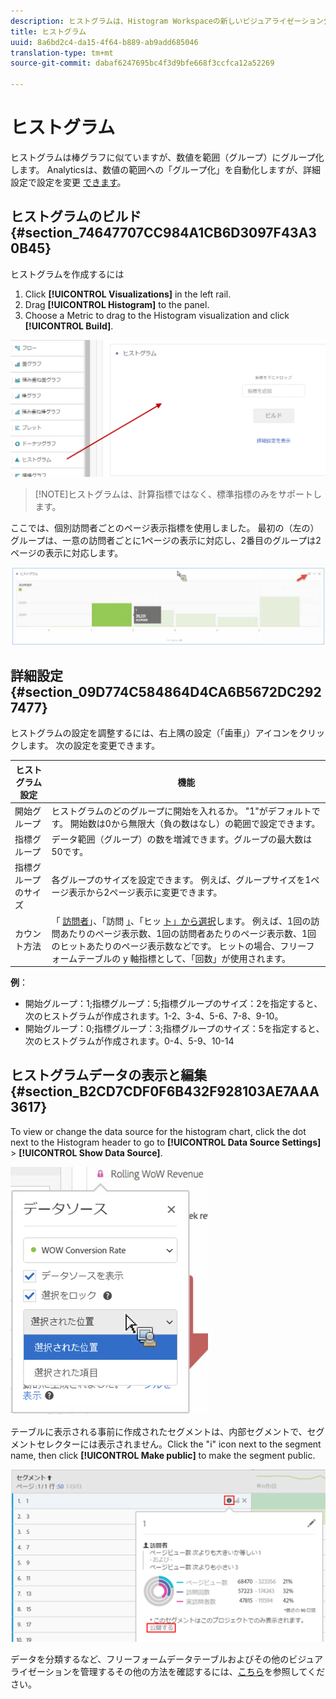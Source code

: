 ```yaml
---
description: ヒストグラムは、Histogram Workspaceの新しいビジュアライゼーション分析です。
title: ヒストグラム
uuid: 8a6bd2c4-da15-4f64-b889-ab9add685046
translation-type: tm+mt
source-git-commit: dabaf6247695bc4f3d9bfe668f3ccfca12a52269

---
```



# ヒストグラム

ヒストグラムは棒グラフに似ていますが、数値を範囲（グループ）にグループ化します。 Analyticsは、数値の範囲への「グループ化」を自動化しますが、詳細設定で設定を変更 [できます](#section_09D774C584864D4CA6B5672DC2927477)。

## ヒストグラムのビルド {#section_74647707CC984A1CB6D3097F43A30B45}

ヒストグラムを作成するには

1. Click **[!UICONTROL Visualizations]** in the left rail.
1. Drag **[!UICONTROL Histogram]** to the panel.
1. Choose a Metric to drag to the Histogram visualization and click **[!UICONTROL Build]**.

![](assets/histogram.png)

>[!NOTE]ヒストグラムは、計算指標ではなく、標準指標のみをサポートします。

ここでは、個別訪問者ごとのページ表示指標を使用しました。 最初の（左の）グループは、一意の訪問者ごとに1ページの表示に対応し、2番目のグループは2ページの表示に対応します。

![](assets/histogram2.png)

## 詳細設定 {#section_09D774C584864D4CA6B5672DC2927477}

ヒストグラムの設定を調整するには、右上隅の設定（「歯車」）アイコンをクリックします。 次の設定を変更できます。

| ヒストグラム設定 | 機能 |
|---|---|
| 開始グループ | ヒストグラムのどのグループに開始を入れるか。 &quot;1&quot;がデフォルトです。 開始数は0から無限大（負の数はなし）の範囲で設定できます。 |
| 指標グループ | データ範囲（グループ）の数を増減できます。グループの最大数は50です。 |
| 指標グループのサイズ | 各グループのサイズを設定できます。 例えば、グループサイズを1ページ表示から2ページ表示に変更できます。 |
| カウント方法 | 「 [訪問者](https://marketing.adobe.com/resources/help/ja_JP/reference/visitors.html)」、「訪問 [」](https://marketing.adobe.com/resources/help/ja_JP/reference/metrics_visit.html)、「ヒッ [ト」から選択](https://marketing.adobe.com/resources/help/ja_JP/reference/hit.html)します。 例えば、1回の訪問あたりのページ表示数、1回の訪問者あたりのページ表示数、1回のヒットあたりのページ表示数などです。 ヒットの場合、フリーフォームテーブルの y 軸指標として、「回数」が使用されます。 |

**例**：

* 開始グループ：1;指標グループ：5;指標グループのサイズ：2を指定すると、次のヒストグラムが作成されます。1-2、3-4、5-6、7-8、9-10。
* 開始グループ：0;指標グループ：3;指標グループのサイズ：5を指定すると、次のヒストグラムが作成されます。0-4、5-9、10-14

## ヒストグラムデータの表示と編集 {#section_B2CD7CDF0F6B432F928103AE7AAA3617}

To view or change the data source for the histogram chart, click the dot next to the Histogram header to go to **[!UICONTROL Data Source Settings]** > **[!UICONTROL Show Data Source]**.

![](assets/manage-data-source.png)

テーブルに表示される事前に作成されたセグメントは、内部セグメントで、セグメントセレクターには表示されません。Click the &quot;i&quot; icon next to the segment name, then click **[!UICONTROL Make public]** to make the segment public.

![](assets/prebuilt_segments.png)

データを分類するなど、フリーフォームデータテーブルおよびその他のビジュアライゼーションを管理するその他の方法を確認するには、[こちら](https://marketing.adobe.com/resources/help/ja_JP/analytics/analysis-workspace/freeform-analysis-visualizations.html)を参照してください。
